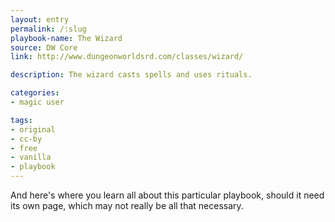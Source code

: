 ```yaml
---
layout: entry
permalink: /:slug
playbook-name: The Wizard
source: DW Core
link: http://www.dungeonworldsrd.com/classes/wizard/

description: The wizard casts spells and uses rituals.

categories:
- magic user

tags:
- original
- cc-by
- free
- vanilla
- playbook
---
```


And here's where you learn all about this particular playbook, should it need its own page, which may not really be all that necessary.
